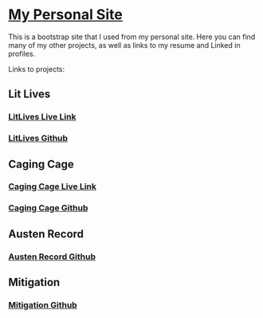 
# [My Personal Site](austengee.com)

This is a bootstrap site that I used from my personal site. Here you can find many of my other projects, as well as links to my
resume and Linked in profiles.

Links to projects:

## Lit Lives
### [LitLives Live Link](http://www.litlives.com)
### [LitLives Github](https://github.com/agee6/LitLives)

## Caging Cage
### [Caging Cage Live Link](https://agee6.github.io/CagingCage/)
### [Caging Cage Github](https://github.com/agee6/CagingCage)

## Austen Record
### [Austen Record Github](https://github.com/agee6/AustenRecord)

## Mitigation
### [Mitigation Github](https://github.com/agee6/Mitigation)
